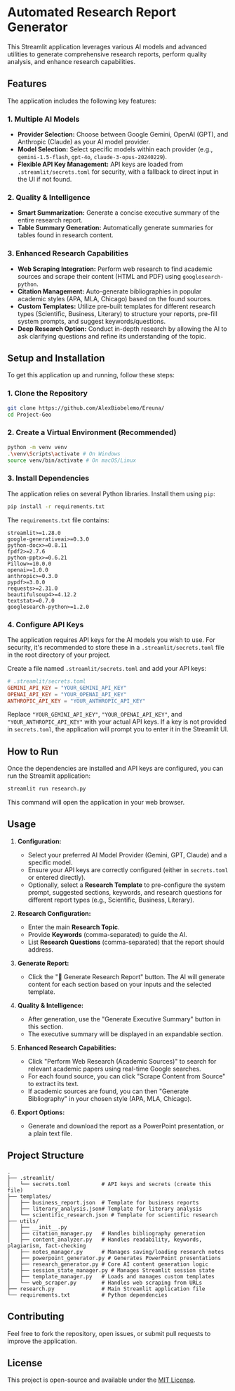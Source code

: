 # Automated Research Report Generator

This Streamlit application leverages various AI models and advanced utilities to generate comprehensive research reports, perform quality analysis, and enhance research capabilities.

## Features

The application includes the following key features:

### 1. Multiple AI Models
- **Provider Selection:** Choose between Google Gemini, OpenAI (GPT), and Anthropic (Claude) as your AI model provider.
- **Model Selection:** Select specific models within each provider (e.g., `gemini-1.5-flash`, `gpt-4o`, `claude-3-opus-20240229`).
- **Flexible API Key Management:** API keys are loaded from `.streamlit/secrets.toml` for security, with a fallback to direct input in the UI if not found.

### 2. Quality & Intelligence
- **Smart Summarization:** Generate a concise executive summary of the entire research report.
- **Table Summary Generation:** Automatically generate summaries for tables found in research content.

### 3. Enhanced Research Capabilities
- **Web Scraping Integration:** Perform web research to find academic sources and scrape their content (HTML and PDF) using `googlesearch-python`.
- **Citation Management:** Auto-generate bibliographies in popular academic styles (APA, MLA, Chicago) based on the found sources.
- **Custom Templates:** Utilize pre-built templates for different research types (Scientific, Business, Literary) to structure your reports, pre-fill system prompts, and suggest keywords/questions.
- **Deep Research Option:** Conduct in-depth research by allowing the AI to ask clarifying questions and refine its understanding of the topic.

## Setup and Installation

To get this application up and running, follow these steps:

### 1. Clone the Repository
```bash
git clone https://github.com/AlexBiobelemo/Ereuna/
cd Project-Geo
```

### 2. Create a Virtual Environment (Recommended)
```bash
python -m venv venv
.\venv\Scripts\activate # On Windows
source venv/bin/activate # On macOS/Linux
```

### 3. Install Dependencies
The application relies on several Python libraries. Install them using `pip`:
```bash
pip install -r requirements.txt
```
The `requirements.txt` file contains:
```
streamlit>=1.28.0
google-generativeai>=0.3.0
python-docx>=0.8.11
fpdf2>=2.7.6
python-pptx>=0.6.21
Pillow>=10.0.0
openai>=1.0.0
anthropic>=0.3.0
pypdf>=3.0.0
requests>=2.31.0
beautifulsoup4>=4.12.2
textstat>=0.7.0
googlesearch-python>=1.2.0
```

### 4. Configure API Keys
The application requires API keys for the AI models you wish to use. For security, it's recommended to store these in a `.streamlit/secrets.toml` file in the root directory of your project.

Create a file named `.streamlit/secrets.toml` and add your API keys:

```toml
# .streamlit/secrets.toml
GEMINI_API_KEY = "YOUR_GEMINI_API_KEY"
OPENAI_API_KEY = "YOUR_OPENAI_API_KEY"
ANTHROPIC_API_KEY = "YOUR_ANTHROPIC_API_KEY"
```
Replace `"YOUR_GEMINI_API_KEY"`, `"YOUR_OPENAI_API_KEY"`, and `"YOUR_ANTHROPIC_API_KEY"` with your actual API keys. If a key is not provided in `secrets.toml`, the application will prompt you to enter it in the Streamlit UI.

## How to Run

Once the dependencies are installed and API keys are configured, you can run the Streamlit application:

```bash
streamlit run research.py
```

This command will open the application in your web browser.

## Usage

1.  **Configuration:**
    *   Select your preferred AI Model Provider (Gemini, GPT, Claude) and a specific model.
    *   Ensure your API keys are correctly configured (either in `secrets.toml` or entered directly).
    *   Optionally, select a **Research Template** to pre-configure the system prompt, suggested sections, keywords, and research questions for different report types (e.g., Scientific, Business, Literary).

2.  **Research Configuration:**
    *   Enter the main **Research Topic**.
    *   Provide **Keywords** (comma-separated) to guide the AI.
    *   List **Research Questions** (comma-separated) that the report should address.

3.  **Generate Report:**
    *   Click the "🚀 Generate Research Report" button. The AI will generate content for each section based on your inputs and the selected template.

4.  **Quality & Intelligence:**
    *   After generation, use the "Generate Executive Summary" button in this section.
    *   The executive summary will be displayed in an expandable section.

5.  **Enhanced Research Capabilities:**
    *   Click "Perform Web Research (Academic Sources)" to search for relevant academic papers using real-time Google searches.
    *   For each found source, you can click "Scrape Content from Source" to extract its text.
    *   If academic sources are found, you can then "Generate Bibliography" in your chosen style (APA, MLA, Chicago).

6.  **Export Options:**
    *   Generate and download the report as a PowerPoint presentation, or a plain text file.

## Project Structure

```
.
├── .streamlit/
│   └── secrets.toml          # API keys and secrets (create this file)
├── templates/
│   ├── business_report.json  # Template for business reports
│   ├── literary_analysis.json# Template for literary analysis
│   └── scientific_research.json # Template for scientific research
├── utils/
│   ├── __init__.py
│   ├── citation_manager.py   # Handles bibliography generation
│   ├── content_analyzer.py   # Handles readability, keywords, plagiarism, fact-checking
│   ├── notes_manager.py      # Manages saving/loading research notes
│   ├── powerpoint_generator.py # Generates PowerPoint presentations
│   ├── research_generator.py # Core AI content generation logic
│   ├── session_state_manager.py # Manages Streamlit session state
│   ├── template_manager.py   # Loads and manages custom templates
│   └── web_scraper.py        # Handles web scraping from URLs
├── research.py               # Main Streamlit application file
└── requirements.txt          # Python dependencies
```

## Contributing

Feel free to fork the repository, open issues, or submit pull requests to improve the application.

## License

This project is open-source and available under the [MIT License](LICENSE).
